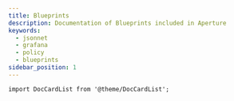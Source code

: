 ```yaml
---
title: Blueprints
description: Documentation of Blueprints included in Aperture
keywords:
  - jsonnet
  - grafana
  - policy
  - blueprints
sidebar_position: 1
---
```


```mdx-code-block
import DocCardList from '@theme/DocCardList';
```

<DocCardList />

